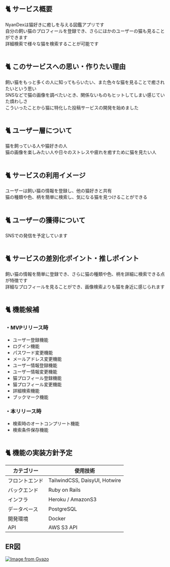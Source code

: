 ## 🐈 サービス概要
NyanDexは猫好きに癒しを与える図鑑アプリです  
自分の飼い猫のプロフィールを登録でき、さらにほかのユーザーの猫も見ることができます  
詳細検索で様々な猫を検索することが可能です<br><br>

## 🐈 このサービスへの思い・作りたい理由
飼い猫をもっと多くの人に知ってもらいたい、また色々な猫を見ることで癒されたいという思い  
SNSなどで猫の画像を調べたいとき、関係ないものもヒットしてしまい感じていた煩わしさ  
こういったことから猫に特化した投稿サービスの開発を始めました<br><br>

## 🐈 ユーザー層について
猫を飼っている人や猫好きの人  
猫の画像を楽しみたい人や日々のストレスや疲れを癒すために猫を見たい人<br><br>

## 🐈 サービスの利用イメージ
ユーザーは飼い猫の情報を登録し、他の猫好きと共有  
猫の種類や色、柄を簡単に検索し、気になる猫を見つけることができる<br><br>

## 🐈 ユーザーの獲得について
SNSでの発信を予定しています<br><br>

## 🐈 サービスの差別化ポイント・推しポイント
飼い猫の情報を簡単に登録でき、さらに猫の種類や色、柄を詳細に検索できる点が特徴です  
詳細なプロフィールを見ることができ、画像検索よりも猫を身近に感じられます<br><br>

## 🐈 機能候補

### ・MVPリリース時
- ユーザー登録機能
- ログイン機能
- パスワード変更機能
- メールアドレス変更機能
- ユーザー情報登録機能
- ユーザー情報変更機能
- 猫プロフィール登録機能
- 猫プロフィール変更機能
- 詳細検索機能
- ブックマーク機能<br>

### ・本リリース時
- 検索時のオートコンプリート機能
- 検索条件保存機能<br><br>

## 🐈 機能の実装方針予定
| カテゴリー      | 使用技術                                               |
|----------------|--------------------------------------------------------|
| フロントエンド  | TailwindCSS, DaisyUI, Hotwire           |
| バックエンド    | Ruby on Rails                            |
| インフラ        | Heroku / AmazonS3                                      |
| データベース    | PostgreSQL                                             |
| 開発環境        | Docker                                                 |
| API            | AWS S3 API |

## ER図
[![Image from Gyazo](https://i.gyazo.com/0196fc69e30499d2f40779bcc5b7ba6f.png)](https://gyazo.com/0196fc69e30499d2f40779bcc5b7ba6f)

